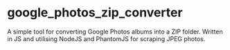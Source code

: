 # google_photos_zip_converter
A simple tool for converting Google Photos albums into a ZIP folder. Written in JS and utilising NodeJS and PhantomJS for scraping JPEG photos.

